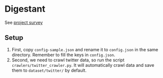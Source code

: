 # Digestant
See [project survey](https://hackmd.io/s/rkh_rJY4-)

## Setup
1. First, copy `config-sample.json` and rename it to `config.json` in the same directory. Remember to fill the keys in `config.json`.
2. Second, we need to crawl twitter data, so run the script `crawlers/twitter_crawler.py`. It will automatically crawl data and save them to `dataset/twitter/` by default.
